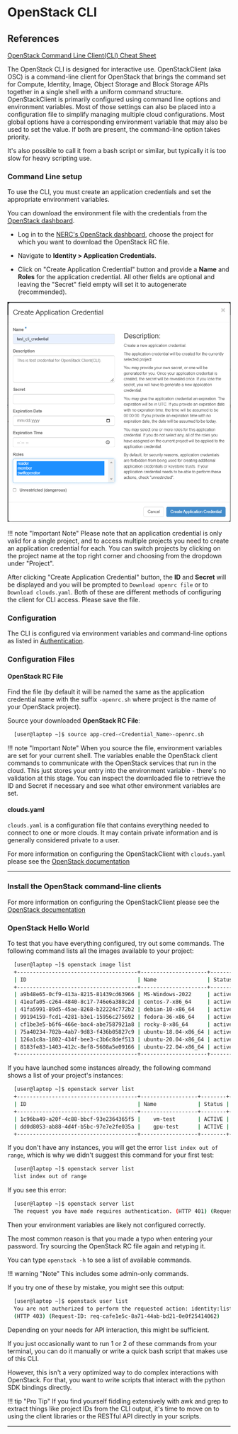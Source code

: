 # OpenStack CLI

## References

[OpenStack Command Line Client(CLI) Cheat Sheet](https://docs.openstack.org/ocata/user-guide/cli-cheat-sheet.html)

The OpenStack CLI is designed for interactive use. OpenStackClient (aka OSC) is
a command-line client for OpenStack that brings the command set for Compute,
Identity, Image, Object Storage and Block Storage APIs together in a single
shell with a uniform command structure. OpenStackClient is primarily configured
using command line options and environment variables. Most of those settings
can also be placed into a configuration file to simplify managing multiple
cloud configurations. Most global options have a corresponding environment
variable that may also be used to set the value. If both are present, the
command-line option takes priority.

It's also possible to call it from a bash script or similar, but typically it
is too slow for heavy scripting use.

### Command Line setup

To use the CLI, you must create an application credentials and set the
appropriate environment variables.

You can download the environment file with the credentials from the [OpenStack dashboard](https://stack.nerc.mghpcc.org/dashboard/identity/application_credentials/).

- Log in to the [NERC's OpenStack dashboard](https://stack.nerc.mghpcc.org), choose
the project for which you want to download the OpenStack RC file.

- Navigate to **Identity > Application Credentials**.

- Click on "Create Application Credential" button and provide a **Name** and **Roles**
for the application credential. All other fields are optional and leaving the
"Secret" field empty will set it to autogenerate (recommended).

![OpenStackClient Credentials Setup](images/openstack_cli_cred.png)

!!! note "Important Note"
    Please note that an application credential is only valid for a single
    project, and to access multiple projects you need to create an application
    credential for each. You can switch projects by clicking on the project name
    at the top right corner and choosing from the dropdown under "Project".

After clicking "Create Application Credential" button, the **ID** and
**Secret** will be displayed and you will be prompted to `Download openrc file`
or to `Download clouds.yaml`. Both of these are different methods of
configuring the client for CLI access. Please save the file.

### Configuration

The CLI is configured via environment variables and command-line options as
listed in [Authentication](https://docs.openstack.org/python-openstackclient/latest/cli/authentication.html).

### Configuration Files

#### OpenStack RC File

Find the file (by default it will be named  the same as the application
credential name with the suffix `-openrc.sh` where project is the name of your
OpenStack project).

Source your downloaded **OpenStack RC File**:

```sh
  [user@laptop ~]$ source app-cred-<Credential_Name>-openrc.sh
```

!!! note "Important Note"
    When you source the file, environment variables are set for your current
    shell. The variables enable the OpenStack client commands to communicate with
    the OpenStack services that run in the cloud. This just stores your entry into
    the environment variable - there's no validation at this stage. You can inspect
    the downloaded file to retrieve the ID and Secret if necessary and see what
    other environment variables are set.

#### clouds.yaml

`clouds.yaml` is a configuration file that contains everything needed to
connect to one or more clouds. It may contain private information and is
generally considered private to a user.

For more information on configuring the OpenStackClient with `clouds.yaml`
please see the [OpenStack documentation](https://docs.openstack.org/python-openstackclient/wallaby/configuration/index.html#clouds-yaml)

---

### Install the OpenStack command-line clients

For more information on configuring the OpenStackClient please see the
[OpenStack documentation](https://docs.openstack.org/ocata/user-guide/common/cli-install-openstack-command-line-clients.html)

### OpenStack Hello World

To test that you have everything configured, try out some commands. The
following command lists all the images available to your project:

```sh
  [user@laptop ~]$ openstack image list
  +--------------------------------------+---------------------+--------+
  | ID                                   | Name                | Status |
  +--------------------------------------+---------------------+--------+
  | a9b48e65-0cf9-413a-8215-81439cd63966 | MS-Windows-2022     | active |
  | 41eafa05-c264-4840-8c17-746e6a388c2d | centos-7-x86_64     | active |
  | 41fa5991-89d5-45ae-8268-b22224c772b2 | debian-10-x86_64    | active |
  | 99194159-fcd1-4281-b3e1-15956c275692 | fedora-36-x86_64    | active |
  | cf1be3e5-b6f6-466e-bac4-abe7587921a8 | rocky-8-x86_64      | active |
  | 75a40234-702b-4ab7-9d83-f436b05827c9 | ubuntu-18.04-x86_64 | active |
  | 126a1c8a-1802-434f-bee3-c3b6c8def513 | ubuntu-20.04-x86_64 | active |
  | 8183fe83-1403-412c-8ef8-5608a5e09166 | ubuntu-22.04-x86_64 | active |
  +--------------------------------------+---------------------+--------+
```

If you have launched some instances already, the following command shows a list
of your project's instances:

```sh
  [user@laptop ~]$ openstack server list
  +--------------------------------------+------------------+--------+----------------------------------------------+--------------------------+--------------+
  | ID                                   | Name             | Status | Networks                                     | Image                    |  Flavor      |
  +--------------------------------------+------------------+--------+----------------------------------------------+--------------------------+--------------+
  | 1c96ba49-a20f-4c88-bbcf-93e2364365f5 |    vm-test       | ACTIVE | default_network=192.168.0.146, 199.94.60.4   | N/A (booted from volume) |  cpu-a.4     |
  | dd0d8053-ab88-4d4f-b5bc-97e7e2fe035a |    gpu-test      | ACTIVE | default_network=192.168.0.146, 199.94.60.4   | N/A (booted from volume) |  gpu-a100.1  |
  +--------------------------------------+------------------+--------+----------------------------------------------+--------------------------+--------------+
```

If you don't have any instances, you will get the error `list index out of
range`, which is why we didn't suggest this command for your first test:

```sh
  [user@laptop ~]$ openstack server list
  list index out of range
```

If you see this error:

```sh
  [user@laptop ~]$ openstack server list
  The request you have made requires authentication. (HTTP 401) (Request-ID: req-6a827bf3-d5e8-47f2-984c-b6edeeb2f7fb)
```

Then your environment variables are likely not configured correctly.

The most common reason is that you made a typo when entering your password.
Try sourcing the OpenStack RC file again and retyping it.

You can type `openstack -h` to see a list of available commands.

!!! warning "Note"
    This includes some admin-only commands.

If you try one of these by mistake, you might see this output:

```sh
  [user@laptop ~]$ openstack user list
  You are not authorized to perform the requested action: identity:list_users.
  (HTTP 403) (Request-ID: req-cafe1e5c-8a71-44ab-bd21-0e0f25414062)
```

Depending on your needs for API interaction, this  might be sufficient.

If you just occasionally want to run 1 or 2 of these commands from your
terminal, you can do it manually or write a quick bash script that makes use of
this CLI.

However, this isn't a very optimized  way to do complex interactions with
OpenStack. For that, you want to write scripts that interact with the python
SDK bindings directly.

!!! tip "Pro Tip"
    If you find yourself fiddling extensively with awk and grep to extract things
    like project IDs from the CLI output, it's time to move on to using the client
    libraries or the RESTful API directly in your scripts.

---
